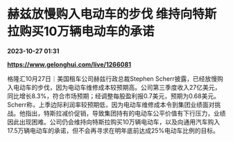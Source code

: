 # 赫兹放慢购入电动车的步伐 维持向特斯拉购买10万辆电动车的承诺

**2023-10-27 01:31**

**https://www.gelonghui.com/live/1266081**

格隆汇10月27日｜美国租车公司赫兹行政总裁Stephen Scherr披露，已经放慢购入电动车的步伐，因为电动车维修成本较预期高。公司第三季度收入27亿美元，同比增长8.3%，符合市场预期；经调整每股盈利报0.7美元，预期为0.68美元。Scherr称，上季边际利润率较预期低，因为电动车维修成本令到集团业绩面对挑战。他指出，特斯拉减价促销，导致集团持有的电动车公平价值有下行压力，业绩因此出现困难。公司仍会维持向特斯拉购买10万辆电动车，以及向通用汽车购入17.5万辆电动车的承诺，但不会再寻求在明年底前达成25%电动车比例的目标。